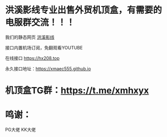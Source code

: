 # 洪溪影线专业出售外贸机顶盒，有需要的电服群交流！！！
我们的静态网页  <a href="https://xmaec555.github.io/ind.html">洪溪影线</a>

接口内置机场订阅，免翻观看YOUTUBE  

在线接口  https://hx208.top   

永久接口地址：https://xmaec555.github.io

# 机顶盒TG群：https://t.me/xmhxyx

# 鸣谢：
PG大佬  KK大佬
